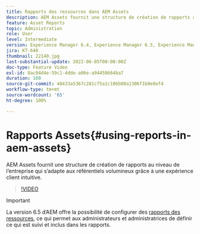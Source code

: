 ```yaml
---
title: Rapports des ressources dans AEM Assets
description: AEM Assets fournit une structure de création de rapports au niveau de l’entreprise qui s’adapte aux référentiels volumineux grâce à une expérience client intuitive.
feature: Asset Reports
topic: Administration
role: User
level: Intermediate
version: Experience Manager 6.4, Experience Manager 6.5, Experience Manager as a Cloud Service
jira: KT-648
thumbnail: 22140.jpg
last-substantial-update: 2022-06-05T00:00:00Z
doc-type: Feature Video
exl-id: 8ac84d4e-59c1-4dde-a06e-a94458664ba7
duration: 160
source-git-commit: 48433a5367c281cf5a1c106b08a1306f1b0e8ef4
workflow-type: tm+mt
source-wordcount: '65'
ht-degree: 100%

---
```


# Rapports Assets{#using-reports-in-aem-assets}

AEM Assets fournit une structure de création de rapports au niveau de l’entreprise qui s’adapte aux référentiels volumineux grâce à une expérience client intuitive.

>[!VIDEO](https://video.tv.adobe.com/v/3410281?quality=12&learn=on&captions=fre_fr)


>[!IMPORTANT]
>
>La version 6.5 d’AEM offre la possibilité de configurer des [rapports des ressources](https://experienceleague.adobe.com/docs/experience-manager-65/assets/administer/asset-reports.html?lang=fr#prerequisite-for-reporting), ce qui permet aux administrateurs et administratrices de définir ce qui est suivi et inclus dans les rapports.
